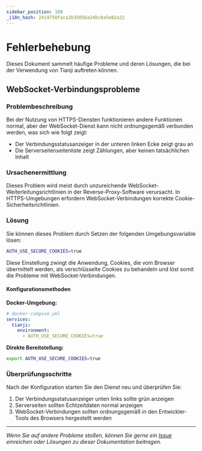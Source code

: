 ```yaml
---
sidebar_position: 100
_i18n_hash: 2419750faca3b35056a24bc0a5e02a22
---
```

# Fehlerbehebung

Dieses Dokument sammelt häufige Probleme und deren Lösungen, die bei der Verwendung von Tianji auftreten können.

## WebSocket-Verbindungsprobleme

### Problembeschreibung

Bei der Nutzung von HTTPS-Diensten funktionieren andere Funktionen normal, aber der WebSocket-Dienst kann nicht ordnungsgemäß verbunden werden, was sich wie folgt zeigt:

- Der Verbindungsstatusanzeiger in der unteren linken Ecke zeigt grau an
- Die Serverseitenseitenliste zeigt Zählungen, aber keinen tatsächlichen Inhalt

### Ursachenermittlung

Dieses Problem wird meist durch unzureichende WebSocket-Weiterleitungsrichtlinien in der Reverse-Proxy-Software verursacht. In HTTPS-Umgebungen erfordern WebSocket-Verbindungen korrekte Cookie-Sicherheitsrichtlinien.

### Lösung

Sie können dieses Problem durch Setzen der folgenden Umgebungsvariable lösen:

```bash
AUTH_USE_SECURE_COOKIES=true
```

Diese Einstellung zwingt die Anwendung, Cookies, die vom Browser übermittelt werden, als verschlüsselte Cookies zu behandeln und löst somit die Probleme mit WebSocket-Verbindungen.

#### Konfigurationsmethoden

**Docker-Umgebung:**
```yaml
# docker-compose.yml
services:
  tianji:
    environment:
      - AUTH_USE_SECURE_COOKIES=true
```

**Direkte Bereitstellung:**
```bash
export AUTH_USE_SECURE_COOKIES=true
```

### Überprüfungsschritte

Nach der Konfiguration starten Sie den Dienst neu und überprüfen Sie:

1. Der Verbindungsstatusanzeiger unten links sollte grün anzeigen
2. Serverseiten sollten Echtzeitdaten normal anzeigen
3. WebSocket-Verbindungen sollten ordnungsgemäß in den Entwickler-Tools des Browsers hergestellt werden

---

*Wenn Sie auf andere Probleme stoßen, können Sie gerne ein [Issue](https://github.com/msgbyte/tianji/issues) einreichen oder Lösungen zu dieser Dokumentation beitragen.*
